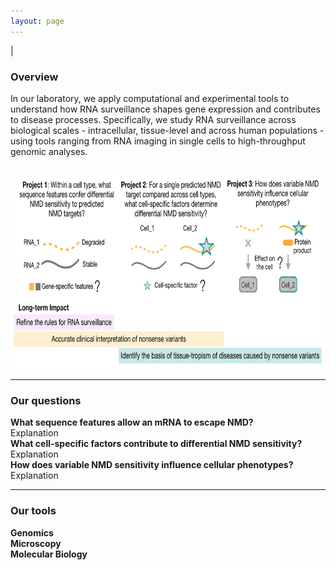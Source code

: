```yaml
---
layout: page
---
```


|

### Overview  
In our laboratory, we apply computational and experimental tools to understand how RNA surveillance shapes gene expression and contributes to disease processes. Specifically, we study RNA surveillance across biological scales - intracellular, tissue-level and across human populations - using tools ranging from RNA imaging in single cells to high-throughput genomic analyses.  

<br>
<img src="/img/research-overview.png" style="width:750px !important;height:308px !important;" />
<br>

---

### Our questions  

**What sequence features allow an mRNA to escape NMD?**  
Explanation  
**What cell-specific factors contribute to differential NMD sensitivity?**  
Explanation  
**How does variable NMD sensitivity influence cellular phenotypes?**  
Explanation  

---

### Our tools

**Genomics**  
**Microscopy**  
**Molecular Biology**  
